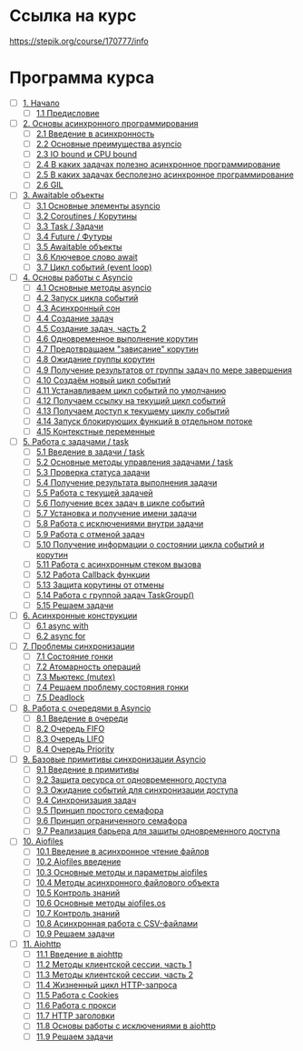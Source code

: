 # Ссылка на курс
https://stepik.org/course/170777/info


# Программа курса
- [ ] [1. Начало](https://github.com/tskdvraz0r/education/tree/main/stepik/pavel_khoshev/01_course_multiprocessing_python/module/module_01)
    - [ ] [1.1 Предисловие](https://github.com/tskdvraz0r/education/tree/main/stepik/pavel_khoshev/01_course_multiprocessing_python/module/module_01/lesson_01)

- [ ] [2. Основы асинхронного программирования](https://github.com/tskdvraz0r/education/tree/main/stepik/pavel_khoshev/01_course_multiprocessing_python/module/module_02)
    - [ ] [2.1 Введение в асинхронность](https://github.com/tskdvraz0r/education/tree/main/stepik/pavel_khoshev/01_course_multiprocessing_python/module/module_02/lesson_01)
    - [ ] [2.2 Основные преимущества asyncio](https://github.com/tskdvraz0r/education/tree/main/stepik/pavel_khoshev/01_course_multiprocessing_python/module/module_02/lesson_02)
    - [ ] [2.3 IO bound и CPU bound](https://github.com/tskdvraz0r/education/tree/main/stepik/pavel_khoshev/01_course_multiprocessing_python/module/module_02/lesson_03)
    - [ ] [2.4 В каких задачах полезно асинхронное программирование](https://github.com/tskdvraz0r/education/tree/main/stepik/pavel_khoshev/01_course_multiprocessing_python/module/module_02/lesson_04)
    - [ ] [2.5 В каких задачах бесполезно асинхронное программирование](https://github.com/tskdvraz0r/education/tree/main/stepik/pavel_khoshev/01_course_multiprocessing_python/module/module_02/lesson_05)
    - [ ] [2.6 GIL](https://github.com/tskdvraz0r/education/tree/main/stepik/pavel_khoshev/01_course_multiprocessing_python/module/module_02/lesson_06)

- [ ] [3. Awaitable объекты](https://github.com/tskdvraz0r/education/tree/main/stepik/pavel_khoshev/01_course_multiprocessing_python/module/module_03)
    - [ ] [3.1 Основные элементы asyncio](https://github.com/tskdvraz0r/education/tree/main/stepik/pavel_khoshev/01_course_multiprocessing_python/module/module_03/lesson_01)
    - [ ] [3.2 Coroutines / Корутины](https://github.com/tskdvraz0r/education/tree/main/stepik/pavel_khoshev/01_course_multiprocessing_python/module/module_03/lesson_02)
    - [ ] [3.3 Task / Задачи](https://github.com/tskdvraz0r/education/tree/main/stepik/pavel_khoshev/01_course_multiprocessing_python/module/module_03/lesson_03)
    - [ ] [3.4 Future / Футуры](https://github.com/tskdvraz0r/education/tree/main/stepik/pavel_khoshev/01_course_multiprocessing_python/module/module_03/lesson_04)
    - [ ] [3.5 Awaitable объекты](https://github.com/tskdvraz0r/education/tree/main/stepik/pavel_khoshev/01_course_multiprocessing_python/module/module_03/lesson_05)
    - [ ] [3.6 Ключевое слово await](https://github.com/tskdvraz0r/education/tree/main/stepik/pavel_khoshev/01_course_multiprocessing_python/module/module_03/lesson_06)
    - [ ] [3.7 Цикл событий (event loop)](https://github.com/tskdvraz0r/education/tree/main/stepik/pavel_khoshev/01_course_multiprocessing_python/module/module_03/lesson_07)

- [ ] [4. Основы работы с Asyncio](https://github.com/tskdvraz0r/education/tree/main/stepik/pavel_khoshev/01_course_multiprocessing_python/module/module_04)
    - [ ] [4.1 Основные методы asyncio](https://github.com/tskdvraz0r/education/tree/main/stepik/pavel_khoshev/01_course_multiprocessing_python/module/module_04/lesson_01)
    - [ ] [4.2 Запуск цикла событий](https://github.com/tskdvraz0r/education/tree/main/stepik/pavel_khoshev/01_course_multiprocessing_python/module/module_04/lesson_02)
    - [ ] [4.3 Асинхронный сон](https://github.com/tskdvraz0r/education/tree/main/stepik/pavel_khoshev/01_course_multiprocessing_python/module/module_04/lesson_03)
    - [ ] [4.4 Создание задач](https://github.com/tskdvraz0r/education/tree/main/stepik/pavel_khoshev/01_course_multiprocessing_python/module/module_04/lesson_04)
    - [ ] [4.5 Создание задач, часть 2](https://github.com/tskdvraz0r/education/tree/main/stepik/pavel_khoshev/01_course_multiprocessing_python/module/module_04/lesson_05)
    - [ ] [4.6 Одновременное выполнение корутин](https://github.com/tskdvraz0r/education/tree/main/stepik/pavel_khoshev/01_course_multiprocessing_python/module/module_04/lesson_06)
    - [ ] [4.7 Предотвращаем "зависание" корутин](https://github.com/tskdvraz0r/education/tree/main/stepik/pavel_khoshev/01_course_multiprocessing_python/module/module_04/lesson_07)
    - [ ] [4.8 Ожидание группы корутин](https://github.com/tskdvraz0r/education/tree/main/stepik/pavel_khoshev/01_course_multiprocessing_python/module/module_04/lesson_08)
    - [ ] [4.9 Получение результатов от группы задач по мере завершения](https://github.com/tskdvraz0r/education/tree/main/stepik/pavel_khoshev/01_course_multiprocessing_python/module/module_04/lesson_09)
    - [ ] [4.10 Создаём новый цикл событий](https://github.com/tskdvraz0r/education/tree/main/stepik/pavel_khoshev/01_course_multiprocessing_python/module/module_04/lesson_10)
    - [ ] [4.11 Устанавливаем цикл событий по умолчанию](https://github.com/tskdvraz0r/education/tree/main/stepik/pavel_khoshev/01_course_multiprocessing_python/module/module_04/lesson_11)
    - [ ] [4.12 Получаем ссылку на текущий цикл событий](https://github.com/tskdvraz0r/education/tree/main/stepik/pavel_khoshev/01_course_multiprocessing_python/module/module_04/lesson_12)
    - [ ] [4.13 Получаем доступ к текущему циклу событий](https://github.com/tskdvraz0r/education/tree/main/stepik/pavel_khoshev/01_course_multiprocessing_python/module/module_04/lesson_13)
    - [ ] [4.14 Запуск блокирующих функций в отдельном потоке](https://github.com/tskdvraz0r/education/tree/main/stepik/pavel_khoshev/01_course_multiprocessing_python/module/module_04/lesson_14)
    - [ ] [4.15 Контекстные переменные](https://github.com/tskdvraz0r/education/tree/main/stepik/pavel_khoshev/01_course_multiprocessing_python/module/module_04/lesson_15)

- [ ] [5. Работа с задачами / task](https://github.com/tskdvraz0r/education/tree/main/stepik/pavel_khoshev/01_course_multiprocessing_python/module/module_05)
    - [ ] [5.1 Введение в задачи / task](https://github.com/tskdvraz0r/education/tree/main/stepik/pavel_khoshev/01_course_multiprocessing_python/module/module_05/lesson_01)
    - [ ] [5.2 Основные методы управления задачами / task](https://github.com/tskdvraz0r/education/tree/main/stepik/pavel_khoshev/01_course_multiprocessing_python/module/module_05/lesson_02)
    - [ ] [5.3 Проверка статуса задачи](https://github.com/tskdvraz0r/education/tree/main/stepik/pavel_khoshev/01_course_multiprocessing_python/module/module_05/lesson_03)
    - [ ] [5.4 Получение результата выполнения задачи](https://github.com/tskdvraz0r/education/tree/main/stepik/pavel_khoshev/01_course_multiprocessing_python/module/module_05/lesson_04)
    - [ ] [5.5 Работа с текущей задачей](https://github.com/tskdvraz0r/education/tree/main/stepik/pavel_khoshev/01_course_multiprocessing_python/module/module_05/lesson_05)
    - [ ] [5.6 Получение всех задач в цикле событий](https://github.com/tskdvraz0r/education/tree/main/stepik/pavel_khoshev/01_course_multiprocessing_python/module/module_05/lesson_06)
    - [ ] [5.7 Установка и получение имени задачи](https://github.com/tskdvraz0r/education/tree/main/stepik/pavel_khoshev/01_course_multiprocessing_python/module/module_05/lesson_07)
    - [ ] [5.8 Работа с исключениями внутри задачи](https://github.com/tskdvraz0r/education/tree/main/stepik/pavel_khoshev/01_course_multiprocessing_python/module/module_05/lesson_08)
    - [ ] [5.9 Работа с отменой задач](https://github.com/tskdvraz0r/education/tree/main/stepik/pavel_khoshev/01_course_multiprocessing_python/module/module_05/lesson_09)
    - [ ] [5.10 Получение информации о состоянии цикла событий и корутин](https://github.com/tskdvraz0r/education/tree/main/stepik/pavel_khoshev/01_course_multiprocessing_python/module/module_05/lesson_10)
    - [ ] [5.11 Работа с асинхронным стеком вызова](https://github.com/tskdvraz0r/education/tree/main/stepik/pavel_khoshev/01_course_multiprocessing_python/module/module_05/lesson_11)
    - [ ] [5.12 Работа Сallback функции ](https://github.com/tskdvraz0r/education/tree/main/stepik/pavel_khoshev/01_course_multiprocessing_python/module/module_05/lesson_12)
    - [ ] [5.13 Защита корутины от отмены](https://github.com/tskdvraz0r/education/tree/main/stepik/pavel_khoshev/01_course_multiprocessing_python/module/module_05/lesson_13)
    - [ ] [5.14 Работа с группой задач TaskGroup()](https://github.com/tskdvraz0r/education/tree/main/stepik/pavel_khoshev/01_course_multiprocessing_python/module/module_05/lesson_14)
    - [ ] [5.15 Решаем задачи](https://github.com/tskdvraz0r/education/tree/main/stepik/pavel_khoshev/01_course_multiprocessing_python/module/module_05/lesson_15)

- [ ] [6. Асинхронные конструкции](https://github.com/tskdvraz0r/education/tree/main/stepik/pavel_khoshev/01_course_multiprocessing_python/module/module_06)
    - [ ] [6.1 async with](https://github.com/tskdvraz0r/education/tree/main/stepik/pavel_khoshev/01_course_multiprocessing_python/module/module_06/lesson_01)
    - [ ] [6.2 async for](https://github.com/tskdvraz0r/education/tree/main/stepik/pavel_khoshev/01_course_multiprocessing_python/module/module_06/lesson_02)

- [ ] [7. Проблемы синхронизации](https://github.com/tskdvraz0r/education/tree/main/stepik/pavel_khoshev/01_course_multiprocessing_python/module/module_07)
    - [ ] [7.1 Состояние гонки](https://github.com/tskdvraz0r/education/tree/main/stepik/pavel_khoshev/01_course_multiprocessing_python/module/module_07/lesson_01)
    - [ ] [7.2 Атомарность операций](https://github.com/tskdvraz0r/education/tree/main/stepik/pavel_khoshev/01_course_multiprocessing_python/module/module_07/lesson_02)
    - [ ] [7.3 Мьютекс (mutex)](https://github.com/tskdvraz0r/education/tree/main/stepik/pavel_khoshev/01_course_multiprocessing_python/module/module_07/lesson_03)
    - [ ] [7.4 Решаем проблему состояния гонки](https://github.com/tskdvraz0r/education/tree/main/stepik/pavel_khoshev/01_course_multiprocessing_python/module/module_07/lesson_04)
    - [ ] [7.5 Deadlock](https://github.com/tskdvraz0r/education/tree/main/stepik/pavel_khoshev/01_course_multiprocessing_python/module/module_07/lesson_05)

- [ ] [8. Работа с очередями в Asyncio](https://github.com/tskdvraz0r/education/tree/main/stepik/pavel_khoshev/01_course_multiprocessing_python/module/module_08)
    - [ ] [8.1 Введение в очереди](https://github.com/tskdvraz0r/education/tree/main/stepik/pavel_khoshev/01_course_multiprocessing_python/module/module_08/lesson_01)
    - [ ] [8.2 Очередь FIFO](https://github.com/tskdvraz0r/education/tree/main/stepik/pavel_khoshev/01_course_multiprocessing_python/module/module_08/lesson_02)
    - [ ] [8.3 Очередь LIFO](https://github.com/tskdvraz0r/education/tree/main/stepik/pavel_khoshev/01_course_multiprocessing_python/module/module_08/lesson_03)
    - [ ] [8.4 Очередь Priority](https://github.com/tskdvraz0r/education/tree/main/stepik/pavel_khoshev/01_course_multiprocessing_python/module/module_08/lesson_04)

- [ ] [9. Базовые примитивы синхронизации Asyncio](https://github.com/tskdvraz0r/education/tree/main/stepik/pavel_khoshev/01_course_multiprocessing_python/module/module_09)
    - [ ] [9.1 Введение в примитивы](https://github.com/tskdvraz0r/education/tree/main/stepik/pavel_khoshev/01_course_multiprocessing_python/module/module_09/lesson_01)
    - [ ] [9.2 Защита ресурса от одновременного доступа](https://github.com/tskdvraz0r/education/tree/main/stepik/pavel_khoshev/01_course_multiprocessing_python/module/module_09/lesson_02)
    - [ ] [9.3 Ожидание событий для синхронизации доступа](https://github.com/tskdvraz0r/education/tree/main/stepik/pavel_khoshev/01_course_multiprocessing_python/module/module_09/lesson_03)
    - [ ] [9.4 Синхронизация задач](https://github.com/tskdvraz0r/education/tree/main/stepik/pavel_khoshev/01_course_multiprocessing_python/module/module_09/lesson_04)
    - [ ] [9.5 Принцип простого семафора](https://github.com/tskdvraz0r/education/tree/main/stepik/pavel_khoshev/01_course_multiprocessing_python/module/module_09/lesson_05)
    - [ ] [9.6 Принцип ограниченного семафора](https://github.com/tskdvraz0r/education/tree/main/stepik/pavel_khoshev/01_course_multiprocessing_python/module/module_09/lesson_06)
    - [ ] [9.7 Реализация барьера для защиты одновременного доступа](https://github.com/tskdvraz0r/education/tree/main/stepik/pavel_khoshev/01_course_multiprocessing_python/module/module_09/lesson_07)

- [ ] [10. Aiofiles](https://github.com/tskdvraz0r/education/tree/main/stepik/pavel_khoshev/01_course_multiprocessing_python/module/module_10)
    - [ ] [10.1 Введение в асинхронное чтение файлов](https://github.com/tskdvraz0r/education/tree/main/stepik/pavel_khoshev/01_course_multiprocessing_python/module/module_10/lesson_01)
    - [ ] [10.2 Aiofiles введение](https://github.com/tskdvraz0r/education/tree/main/stepik/pavel_khoshev/01_course_multiprocessing_python/module/module_10/lesson_02)
    - [ ] [10.3 Основные методы и параметры аiofiles](https://github.com/tskdvraz0r/education/tree/main/stepik/pavel_khoshev/01_course_multiprocessing_python/module/module_10/lesson_03)
    - [ ] [10.4 Методы асинхронного файлового объекта](https://github.com/tskdvraz0r/education/tree/main/stepik/pavel_khoshev/01_course_multiprocessing_python/module/module_10/lesson_04)
    - [ ] [10.5 Контроль знаний](https://github.com/tskdvraz0r/education/tree/main/stepik/pavel_khoshev/01_course_multiprocessing_python/module/module_10/lesson_05)
    - [ ] [10.6 Основные методы аiofiles.os](https://github.com/tskdvraz0r/education/tree/main/stepik/pavel_khoshev/01_course_multiprocessing_python/module/module_10/lesson_06)
    - [ ] [10.7 Контроль знаний](https://github.com/tskdvraz0r/education/tree/main/stepik/pavel_khoshev/01_course_multiprocessing_python/module/module_10/lesson_07)
    - [ ] [10.8 Асинхронная работа с CSV-файлами](https://github.com/tskdvraz0r/education/tree/main/stepik/pavel_khoshev/01_course_multiprocessing_python/module/module_10/lesson_08)
    - [ ] [10.9 Решаем задачи](https://github.com/tskdvraz0r/education/tree/main/stepik/pavel_khoshev/01_course_multiprocessing_python/module/module_10/lesson_09)

- [ ] [11. Aiohttp](https://github.com/tskdvraz0r/education/tree/main/stepik/pavel_khoshev/01_course_multiprocessing_python/module/module_11)
    - [ ] [11.1 Введение в aiohttp](https://github.com/tskdvraz0r/education/tree/main/stepik/pavel_khoshev/01_course_multiprocessing_python/module/module_11/lesson_01)
    - [ ] [11.2 Методы клиентской сессии, часть 1](https://github.com/tskdvraz0r/education/tree/main/stepik/pavel_khoshev/01_course_multiprocessing_python/module/module_11/lesson_02)
    - [ ] [11.3 Методы клиентской сессии, часть 2](https://github.com/tskdvraz0r/education/tree/main/stepik/pavel_khoshev/01_course_multiprocessing_python/module/module_11/lesson_03)
    - [ ] [11.4 Жизненный цикл HTTP-запроса](https://github.com/tskdvraz0r/education/tree/main/stepik/pavel_khoshev/01_course_multiprocessing_python/module/module_11/lesson_04)
    - [ ] [11.5 Работа с Cookies](https://github.com/tskdvraz0r/education/tree/main/stepik/pavel_khoshev/01_course_multiprocessing_python/module/module_11/lesson_05)
    - [ ] [11.6 Работа с прокси](https://github.com/tskdvraz0r/education/tree/main/stepik/pavel_khoshev/01_course_multiprocessing_python/module/module_11/lesson_06)
    - [ ] [11.7 HTTP заголовки](https://github.com/tskdvraz0r/education/tree/main/stepik/pavel_khoshev/01_course_multiprocessing_python/module/module_11/lesson_07)
    - [ ] [11.8 Основы работы с исключениями в aiohttp](https://github.com/tskdvraz0r/education/tree/main/stepik/pavel_khoshev/01_course_multiprocessing_python/module/module_11/lesson_08)
    - [ ] [11.9 Решаем задачи](https://github.com/tskdvraz0r/education/tree/main/stepik/pavel_khoshev/01_course_multiprocessing_python/module/module_11/lesson_09)